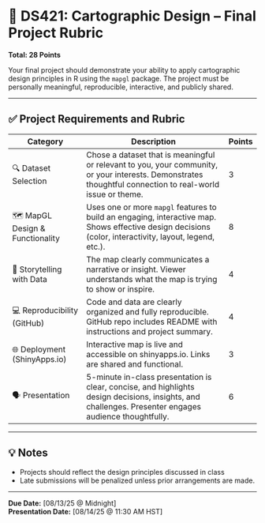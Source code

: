 # 📍 DS421: Cartographic Design – Final Project Rubric

**Total: 28 Points**

Your final project should demonstrate your ability to apply cartographic design principles in R using the `mapgl` package. The project must be personally meaningful, reproducible, interactive, and publicly shared.

---

## ✅ Project Requirements and Rubric

| **Category**                            | **Description**                                                                                                                                           | **Points** |
|----------------------------------------|-----------------------------------------------------------------------------------------------------------------------------------------------------------|------------|
| 🔍 Dataset Selection                    | Chose a dataset that is meaningful or relevant to you, your community, or your interests. Demonstrates thoughtful connection to real-world issue or theme. | 3          |
| 🗺️ MapGL Design & Functionality        | Uses one or more `mapgl` features to build an engaging, interactive map. Shows effective design decisions (color, interactivity, layout, legend, etc.).   | 8         |
| 📖 Storytelling with Data               | The map clearly communicates a narrative or insight. Viewer understands what the map is trying to show or inspire.                                        | 4          |
| 💻 Reproducibility (GitHub)            | Code and data are clearly organized and fully reproducible. GitHub repo includes README with instructions and project summary.                           | 4          |
| 🌐 Deployment (ShinyApps.io)           | Interactive map is live and accessible on shinyapps.io. Links are shared and functional.                                                                  | 3          |
| 🗣️ Presentation                        | 5-minute in-class presentation is clear, concise, and highlights design decisions, insights, and challenges. Presenter engages audience thoughtfully.     | 6          |

---

## 💡 Notes
- Projects should reflect the design principles discussed in class
- Late submissions will be penalized unless prior arrangements are made.

---

**Due Date:** [08/13/25 @ Midnight]  
**Presentation Date:** [08/14/25 @ 11:30 AM HST]


